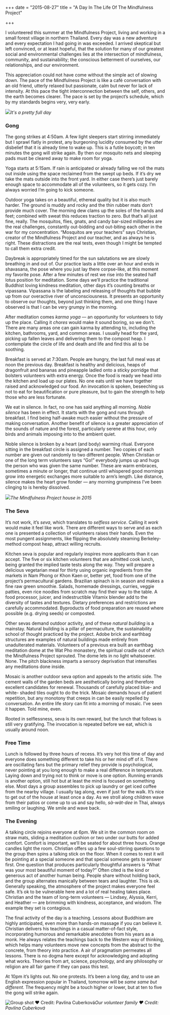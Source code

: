 +++
date = "2015-08-27"
title = "A Day In The Life Of The Mindfulness Project"

+++

I volunteered this summer at the Mindfulness Project, living and working in a small forest village in northern Thailand. Every day was a new adventure and every expectation I had going in was exceeded. I arrived skeptical but left convinced, or at least hopeful, that the solution for many of our greatest social and environmental challenges lies at the intersection of mindfulness, community, and sustainability; the conscious betterment of ourselves, our relationships, and our environment.

This appreciation could not have come without the simple act of slowing down. The pace of the Mindfulness Project is like a café conversation with an old friend, utterly relaxed but passionate, calm but never for lack of intensity. At this pace the tight interconnection between the self, others, and the earth becomes clearer. The pace is set by the project’s schedule, which by my standards begins very, very early.

![](/images/thailand/thailand-13.png)*It's a pretty full day*

### Gong

The gong strikes at 4:50am. A few light sleepers start stirring immediately but I sprawl flatly in protest, any burgeoning lucidity consumed by the utter disbelief that it is already time to wake up. This is a futile boycott; in ten minutes the gong will strike again. By then our mosquito nets and sleeping pads must be cleared away to make room for yoga.

Yoga starts at 5:15am. If rain is anticipated or already falling we roll the mats out inside using the space reclaimed from the swept up beds. If it’s dry we take the mats outside into the front yard. In either case there’s just barely enough space to accommodate all of the volunteers, so it gets cozy. I’m always worried I’m going to kick someone.

Outdoor yoga takes on a beautiful, ethereal quality but it is also much harder. The ground is muddy and rocky and the thin rubber mats don’t provide much cover. The morning dew clams up the soles of the hands and feet; combined with sweat this reduces traction to zero. But that’s all just fine, really. The mosquitos, flies, gnats, and candy bar-sized millipedes are the real challenges, constantly out-bidding and out-biting each other in the war for my concentration. “Mosquitos are your teachers” says Christian, creator of the Mindfulness Project and our teacher, and as always he is right. These distractions are the real tests, even though I might be tempted to call them extra credit.

Daybreak is appropriately timed for the sun salutations we are slowly breathing in and out of. Our practice lasts a little over an hour and ends in shavasana, the pose where you just lay there corpse-like, at this moment my favorite pose. After a few minutes of rest we rise into the seated half lotus position for meditation. Some days we’ll practice the traditional Buddhist loving kindness meditation, other days it’s counting breaths or vipassana. Vipassana is the labeling and releasing of thoughts that bubble up from our overactive river of unconsciousness. It presents an opportunity to observe our thoughts, beyond just thinking them, and one thing I have observed is that I can be very grumpy in the morning.

After meditation comes *karma yoga* — an opportunity for volunteers to tidy up the place. Calling it *chores* would make it sound boring, so we don't. There are many areas one can gain karma by attending to, including the kitchen, bathrooms, yard, and common areas. I usually head for the yard, picking up fallen leaves and delivering them to the compost heap. I contemplate the circle of life and death and life and find this all to be soothing.

Breakfast is served at 7:30am. People are hungry, the last full meal was at noon the previous day. Breakfast is healthy and delicious, heaps of dragonfruit and bananas and pineapple ladled onto a sticky porridge that bolsters volunteers with extra energy. Once the food is ready we head into the kitchen and load up our plates. No one eats until we have together raised and acknowledged our food. An invocation is spoken, beseeching us not to eat for beautification or pure pleasure, but to gain the strength to help those who are less fortunate.

We eat in silence. In fact, no one has said anything all morning. *Noble silence* has been in effect. It starts with the gong and runs through breakfast. I find being half-awake much easier without the pressure of making conversation. Another benefit of silence is a greater appreciation of the sounds of nature and the forest, particularly serene at this hour, only birds and animals imposing into to the ambient quiet.

Noble silence is broken by a heart (and body) warming ritual. Everyone sitting in the breakfast circle is assigned a number. Two copies of each number are given out randomly to two different people. When Christian or one of the long term volunteers says “Go!” everybody jumps up and hugs the person who was given the same number. These are warm embraces, sometimes a minute or longer, that continue until whispered good mornings grow into energetic exchanges more suitable to arm’s length. Like distance, silence makes the heart grow fonder — any morning grumpiness I’ve been clinging to is hereby dissolved.

![](/images/thailand/thailand-12.jpeg)*The Mindfulness Project house in 2015*

### The Seva

It’s not work, it’s *seva*, which translates to *selfless service*. Calling it *work* would make it feel like work. There are different ways to serve and as each one is presented a collection of volunteers raises their hands. Even the most pungent assignments, like flipping the absolutely steaming Berkeley-method compost heap, attract willing recruits.

Kitchen seva is popular and regularly inspires more applicants than it can accept. The five or six kitchen volunteers that are admitted cook lunch, being granted the implied taste tests along the way. They will prepare a delicious vegetarian meal for thirty using organic ingredients from the markets in Nam Phong or Khon Kaen or, better yet, food from one of the project’s permacultural gardens. Brazilian spinach is in season and makes a fine raw green smoothie. Salads, homemade dressings, curries, veggie patties, even rice noodles from scratch may find their way to the table. A food processor, juicer, and indestructible Vitamix blender add to the diversity of tastes and textures. Dietary preferences and restrictions are carefully accommodated. Byproducts of food preparation are reused where possible (e.g. drying seeds) or composted.

Other sevas demand outdoor activity, and of these *natural building* is a mainstay. Natural building is a pillar of permaculture, the sustainability school of thought practiced by the project. Adobe brick and earthbag structures are examples of natural buildings made entirely from unadulterated materials. Volunteers of a previous era built an earthbag meditation dome at the Wat Pho monastery, the spiritual cradle out of which the Mindfulness Project sprouted. The dome lets in no light whatsoever. None. The pitch blackness imparts a sensory deprivation that intensifies any meditations done inside.

Mosaic is another outdoor seva option and appeals to the artistic side. The cement walls of the garden beds are aesthetically boring and therefore excellent candidates for renewal. Thousands of carefully placed blue- and white- shaded tiles ought to do the trick. Mosaic demands hours of patient repetition, but any monotony that creeps in can be easily repelled by conversation. An entire life story can fit into a morning of mosaic. I’ve seen it happen. Told mine, even.

Rooted in selflessness, seva is its own reward, but the lunch that follows is still very gratifying. The invocation is repeated before we eat, which is usually around noon.

### Free Time

Lunch is followed by three hours of recess. It’s very hot this time of day and everyone does something different to take his or her mind off of it. There are oscillating fans but the primary relief they provide is psychological, never pointing at you long enough to make a real difference in temperature. Laying down and trying not to think or move is one option. Running errands is another option, still hot but at least the mind is focused on something else. Most days a group assembles to pick up laundry or get iced coffee from the nearby village. I usually tag along, even if just for the walk. It’s nice to get out of the house at least once a day. As we stroll along children wave from their patios or come up to us and say hello, *sà-wàt-dee* in Thai, always smiling or laughing. We smile and wave back.

### The Evening

A talking circle rejoins everyone at 6pm. We sit in the common room on straw mats, sliding a meditation cushion or two under our butts for added comfort. Comfort is important, we’ll be seated for about three hours. Orange candles light the room. Christian offers up a few soul-stirring questions to the group then spins a talking stick on the floor. When it comes to rest it will be pointing at a special someone and that special someone gets to answer first. One question that produces particularly thoughtful answers is “What was your most beautiful moment of today?” Often cited is the kind or generous act of another human being. People share without holding back, and the group alternates manically between tears and laughter. This is ok. Generally speaking, the atmosphere of the project makes everyone feel safe. It’s ok to be vulnerable here and a lot of real healing takes place. Christian and the team of long-term volunteers — Lindsey, Alyssia, Kerri, and Heather — are brimming with kindness, acceptance, and wisdom. The example they set is contagious.

The final activity of the day is a teaching. Lessons about Buddhism are highly anticipated, even more than hands-on massage if you can believe it. Christian delivers his teachings in a casual matter-of-fact style, incorporating humorous and remarkable anecdotes from his years as a monk. He always relates the teachings back to the Western way of thinking, which helps many volunteers move new concepts from the abstract to the concrete, from theory into practice. A air of pragmatism permeates all lessons. There is no dogma here except for acknowledging and adopting what works. Theories from art, science, psychology, and any philosophy or religion are all fair game if they can pass this test.

At 10pm it’s lights out. No one protests. It’s been a long day, and to use an English expression popular in Thailand, tomorrow will be *same same but different*. The frequency might be a touch higher or lower, but at ten to five the gong will strike again.

![Group shot ♥ Credit: Pavlína Cuberková](/images/thailand/thailand-11.jpeg)*Our volunteer family ♥ Credit: Pavlína Cuberková*
